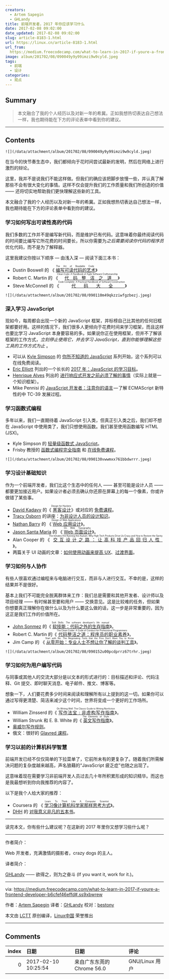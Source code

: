 ```yaml
---
creators:
  - Artem Sapegin
  - GHLandy
title: 前端开发者，2017 年你应该学习什么
date: 2017-02-08 09:02:00
date_updated: 2017-02-08 09:02:00
slug: article-8183-1.html
url: https://linux.cn/article-8183-1.html
url_from: 
  https://medium.freecodecamp.com/what-to-learn-in-2017-if-youre-a-frontend-developer-b6cfef46effd#.ss9xbwrew
image: album/201702/08/090049y9y99imzi9w9cyld.jpeg
tags:
  - 前端
  - 设计
categories:
  - 观点
---
```


## Summary

> 本文融合了我的个人经历以及对新一年的希冀。正如我想热切表达自己想法一样，我也期待能在下方的评论表单中看到你的建议。

***

<!-- more -->

## Contents

`![](/data/attachment/album/201702/08/090049y9y99imzi9w9cyld.jpeg)`

在当今的快节奏生态中，我们都倾向于花时间尝试最新的发明，然后在网络上进行激烈的辩论。

这里，我并不是说我们不能这样做。但我们的确应该把脚步放慢一些，并认真了解那些不会有很大变化的事情。这样不仅会提升我们的工作质量和我们所创造的价值 —— 还将切实地帮助我们更快理解这些新的工具。

本文融合了我的个人经历以及对新一年的希冀。正如我想热切表达自己想法一样，我也期待能在下方的评论表单中看到你的建议。

### 学习如何写出可读性高的代码

我们多数的工作并不是编写新代码，而是维护已有代码。这意味着你最终阅读代码的时间要比编写它所花费的时间要长，所以你需要为*之后需要阅读你代码的程序员*优化代码，而不是为了解释器。

这里我建议你按以下顺序 — 由浅入深 — 阅读下面三本书：

* Dustin Boswell 的 《<ruby> <a href="https://www.amazon.com/gp/product/0596802293/">  编写可读代码的艺术 </a> <rp>  （ </rp> <rt>  The Art of Readable Code </rt> <rp>  ） </rp></ruby>》
* Robert C. Martin 的 《<ruby> <a href="https://www.amazon.com/Clean-Code-Handbook-Software-Craftsmanship/dp/0132350882/">  代码整洁之道 </a> <rp>  （ </rp> <rt>  Clean Code: A Handbook of Agile Software Craftsmanship </rt> <rp>  ） </rp></ruby>》
* Steve McConnell 的 《<ruby> <a href="https://www.amazon.com/Code-Complete-Practical-Handbook-Construction/dp/0735619670/">  代码大全 </a> <rp>  （ </rp> <rt>  Code Complete: A Practical Handbook of Software Construction </rt> <rp>  ） </rp></ruby>》

`![](/data/attachment/album/201702/08/090110m49qkzziwfgzbezj.jpeg)`

### 深入学习 JavaScript

现如今，每周都会出现一个新的 JavaScript 框架，并标榜自己比其他的任何旧框架都要好用。这样的情况下，我们很多人更倾向于花费时间来学习框架，而且这样也要比学习 JavaScript 本身要容易的多。如果说你正在使用框架，但并不了解该框架的工作方式，*立刻停止使用它，并去学习 JavaScript，直到你能够理解这些工具的工作方式为止* 。

* 可以从 [Kyle Simpson](https://medium.com/u/5dccb9bb4625) 的 [你所不知道的 JavaScript](https://github.com/getify/You-Dont-Know-JS) 系列开始，这个系列可以在线免费阅读。
* [Eric Elliott](https://medium.com/u/c359511de780) 列出的一个长长的 [2017 年：JavaScript 的学习目标](https://medium.com/javascript-scene/top-javascript-frameworks-topics-to-learn-in-2017-700a397b711#.zhnbn4rvg)。
* [Henrique Alves](https://medium.com/u/b6c3841651ac) 列出的 [进行响应式开发之前必须了解的事情](http://alves.im/blog/before-dive-into-react.html)（实际上就是一个知识框架）。
* Mike Pennisi 的 [JavaScript 开发者：注意你的语言](https://bocoup.com/weblog/javascript-developers-watch-your-language) — 了解 ECMAScript 新特性的中 TC-39 发展过程。

### 学习函数式编程

多年以来，我们一直期待着 JavaScript 引入类，但真正引入类之后，我们却不想在 JavaScript 中使用类了，我们只想使用函数。我们甚至使用函数编写 HTML (JSX)。

* Kyle Simpson 的 [轻量级函数式 JavaScript](https://github.com/getify/Functional-Light-JS)。
* Frisby 教授的 [函数式编程完全指南](https://github.com/MostlyAdequate/mostly-adequate-guide) 和 [在线免费课程](https://egghead.io/courses/professor-frisby-introduces-composable-functional-javascript)。

`![](/data/attachment/album/201702/08/090130vwwmxx761bbdwrrr.jpeg)`

### 学习设计基础知识

作为一个前端开发者，我们比这个生态中的任何人 —— 甚至可能是设计人员 —— 都要更加接近用户。如果设计者必须去确认你还原在屏幕上的每一个像素，你或许做错了某些事。

* [David Kadavy](https://medium.com/u/5377a93ef640) 的《<ruby> <a href="https://www.amazon.com/Design-Hackers-Reverse-Engineering-Beauty-ebook/dp/B005J578EW">  黑客设计 </a> <rp>  （ </rp> <rt>  Design for Hackers </rt> <rp>  ） </rp></ruby>》或对应的 [免费课程](http://designforhackers.com/)。
* [Tracy Osborn](https://medium.com/u/e611097a5bd4) 的讲座：[为非设计人员的设计知识](https://youtu.be/ZbrzdMaumNk)。
* [Nathan Barry](https://medium.com/u/ac3090433602) 的 《<ruby> <a href="http://nathanbarry.com/webapps/">  Web 应用设计 </a> <rp>  （ </rp> <rt>  Design of Web Applications </rt> <rp>  ） </rp></ruby>》。
* [Jason Santa Maria](https://medium.com/u/8eddcb9e4ac4) 的 《<ruby> <a href="https://abookapart.com/products/on-web-typography">  Web 页面设计 </a> <rp>  （ </rp> <rt>  On Web Typography </rt> <rp>  ） </rp></ruby>》。
* Alan Cooper 的 《<ruby> <a href="https://www.amazon.com/Inmates-Are-Running-Asylum-Products-ebook/dp/B000OZ0N62/">  交互设计之路：让高科技产品回归人性 </a> <rp>  （ </rp> <rt>  The Inmates Are Running the Asylum: Why High Tech Products Drive Us Crazy and How to Restore the Sanity </rt> <rp>  ） </rp></ruby>》。
* 两篇关于 UI 动画的文章：[如何使用动画来提高 UX](http://babich.biz/how-to-use-animation-to-improve-ux/)、[过渡界面](https://medium.com/@pasql/transitional-interfaces-926eb80d64e3#.igcwawszz)。

### 学习如何与人协作

有些人很喜欢通过编程来与电脑进行交互，而非与人进行交互。不幸的是，这样的结果并不是很好。

基本上我们不可能完全脱离群体来工作：我们总是需要和其他开发者、设计师以及项目经理 —— 有时候甚至要和用户 —— 交换意见。这是比较难的任务，但如果你想要真正理解你在做什么以及为什么要这么做的话，这一步是非常重要的，因为这正是我们工作的价值所在。

* [John Sonmez](https://medium.com/u/56e8cba02b) 的《<ruby> <a href="https://www.amazon.com/Soft-Skills-software-developers-manual/dp/1617292397/">  软技能：代码之外的生存指南 </a> <rp>  （ </rp> <rt>  Soft Skills: The software developer’s life manual </rt> <rp>  ） </rp></ruby>》。
* Robert C. Martin 的《<ruby> <a href="https://www.amazon.com/Clean-Coder-Conduct-Professional-Programmers/dp/0137081073/">  代码整洁之道：程序员的职业素养 </a> <rp>  （ </rp> <rt>  The Clean Coder: A Code of Conduct for Professional Programmers </rt> <rp>  ） </rp></ruby>》。
* Jim Camp 的 《<ruby> <a href="https://www.amazon.com/Start-No-Negotiating-Tools-that-ebook/dp/B003EY7JEE/">  从零开始：专业人士不想让你了解的谈判工具 </a> <rp>  （ </rp> <rt>  Start with No: The Negotiating Tools that the Pros Don’t Want You to Know </rt> <rp>  ） </rp></ruby>》。

`![](/data/attachment/album/201702/08/090152u00pcdprrz67trhr.jpeg)`

### 学习如何为用户编写代码

与同事或其他人的交流大部分是以文本的形式进行的：目标描述和评论、代码注释、Git 提交、即时聊天消息、电子邮件、推文、博客等。

想象一下，人们要花费多少时间来阅读和理解所有以上提到的这一切。如果你可以通过写得更清楚、简洁来减少这个时间，世界将变成一个更好的工作场所。

* William Zinsserd 的《<ruby> <a href="https://www.amazon.com/gp/product/0060891548/">  写作法宝 : 非虚构写作指南 </a> <rp>  （ </rp> <rt>  On Writing Well: The Classic Guide to Writing Nonfiction </rt> <rp>  ） </rp></ruby>》。
* William Strunk 和 E. B. White 的《<ruby> <a href="https://www.amazon.com/Elements-Style-4th-William-Strunk/dp/0205313426/">  英文写作指南 </a> <rp>  （ </rp> <rt>  The Elements of Style </rt> <rp>  ） </rp></ruby>》。
* [奥威尔写作规则](http://www.economist.com/blogs/prospero/2013/07/george-orwell-writing)。
* 俄文：很好的 [Glavred 课程](http://maximilyahov.ru/glvrd-pro/)。

### 学习以前的计算机科学智慧

前端开发已经不仅仅简单的下拉菜单了，它前所未有的更复杂了。随着我们所需解决问题的复杂度越来越高，声名狼藉的“JavaScript 疲乏症”也随之出现了。

这意味着现在需要学习非前端开发人员过去几十年所积累形成的知识精华。而这也是我最想听到你向我推荐的内容了。

以下是我个人给大家的推荐：

* Coursera 的 《<ruby> <a href="https://www.coursera.org/specializations/algorithms">  学习像计算机科学家那样思考方式 </a> <rp>  （ </rp> <rt>  Learn To Think Like A Computer Scientist </rt> <rp>  ） </rp></ruby>》。
* [DHH](https://medium.com/u/54bcbf647830) 的 [对我意义非凡的五本书](https://signalvnoise.com/posts/3375-the-five-programming-books-that-meant-most-to-me)。

---

读完本文，你有些什么建议呢？在这新的 2017 年里你又想学习些什么呢？

---

作者简介：

Web 开发者，充满激情的摄影者，crazy dogs 的主人。

译者简介：

[GHLandy](http://GHLandy.com) —— 欲得之，则为之奋斗 (If you want it, work for it.)。

---

via: <https://medium.freecodecamp.com/what-to-learn-in-2017-if-youre-a-frontend-developer-b6cfef46effd#.ss9xbwrew>

作者：[Artem Sapegin](https://medium.freecodecamp.com/@sapegin) 译者：[GHLandy](https://github.com/GHLandy) 校对：[bestony](https://github.com/bestony)

本文由 [LCTT](https://github.com/LCTT/TranslateProject) 原创编译，[Linux中国](https://linux.cn/) 荣誉推出

***

## Comments

|   index | 日期                | 日期                                      | 评论                               |
|--------:|:--------------------|:------------------------------------------|:-----------------------------------|
|       0 | 2017-02-10 10:25:54 | 来自广东东莞的 Chrome 56.0|GNU/Linux 用户 | 最重要的是，去看那本《提问的艺术》 |
